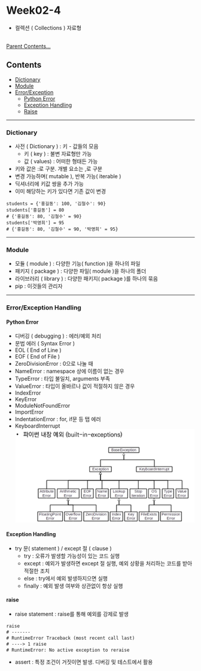 # Week02-4  
-   컬렉션 ( Collections ) 자료형

<br>[Parent Contents...](../../README.md/#til-today-i-learned)

## Contents
- [Dictionary](#Dictionary)
- [Module](#Module)
- [Error/Exception](#Error/Exception-Handling)
    + [Python Error](#Python-Error)
    + [Exception Handling](#Exception-Handling)
    + [Raise](#raise)

---

### Dictionary
-   사전 ( Dictionary ) : 키 - 값들의 모음
    - 키 ( key )    : 불변 자료형만 가능
    - 값 ( values)  : 어떠한 형태든 가능
-   키와 값은 :로 구분. 개별 요소는 ,로 구분
-   변경 가능하며( mutable ), 반복 가능( iterable )
-   딕셔너리에 키값 쌍을 추가 가능
-   이미 해당하는 키가 있다면 기존 값이 변경
```
students = {'홍길동': 100, '김철수': 90}
students['홍길동'] = 80
# {'홍길동': 80, '김철수' = 90}
students['박영희'] = 95
# {'홍길동': 80, '김철수' = 90, '박영희' = 95}
```

---

### Module
-   모듈 ( module ) : 다양한 기능( function )을 하나의 파일
-   패키지 ( package ) : 다양한 파일( module )을 하나의 폴더
-   라이브러리 ( library ) : 다양한 패키지( package )를 하나의 묶음
-   pip : 이것들의 관리자

---

### Error/Exception Handling

#### Python Error
-   디버깅 ( debugging ) : 에러/예외 처리 
-   문법 에러 ( Syntax Error )
-   EOL ( End of Line )
-   EOF ( End of File )
-   ZeroDivisionError : 0으로 나눌 때
-   NameError         : namespace 상에 이름이 없는 경우
-   TypeError         : 타입 불일치, arguments 부족
-   ValueError        : 타입이 올바르나 값이 적절하지 않은 경우
-   IndexError
-   KeyError
-   ModuleNotFoundError
-   ImportError
-   IndentationError   : for, if문 등 탭 에러
-   KeyboardInterrupt
![파이썬 내장 예외](img/01.png)

#### Exception Handling
-   try 문( statement ) / except 절 ( clause )
    - try : 오류가 발생할 가능성이 있는 코드 실행
    - except : 예외가 발생하면 except 절 실행, 예외 상황을 처리하는 코드를 받아 적절한 조치
    - else : try에서 예외 발생하지으면 실행
    - finally : 예외 발생 여부와 상관없이 항상 실행

#### raise
-   raise statement : raise를 통해 예외를 강제로 발생
```
raise
# -------
# RuntimeError Traceback (most recent call last)
# ----> 1 raise
# RuntimeError: No active exception to reraise
```
-   assert : 특정 조건이 거짓이면 발생. 디버깅 및 테스트에서 활용